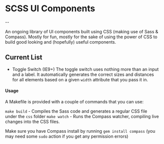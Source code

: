 # SCSS UI Components
--

An ongoing library of UI components built using CSS (making use of Sass & Compass). Mostly for fun, mostly for the sake of using the power of CSS to build good looking and (hopefully) useful components.

## Current List
- Toggle Switch (IE9+)
The toggle switch uses nothing more than an input and a label. It automatically generates the correct sizes and distances for all elements based on a given `width` attribute that you pass it in.

#### Usage

A Makefile is provided with a couple of commands that you can use:

`make build` - Compiles the Sass code and generates a regular CSS file under the `css` folder
`make watch` - Runs the Compass watcher, compiling live changes into the CSS files.

Make sure you have Compass install by running `gem install compass` (you may need some `sudo` action if you get any permission errors)
